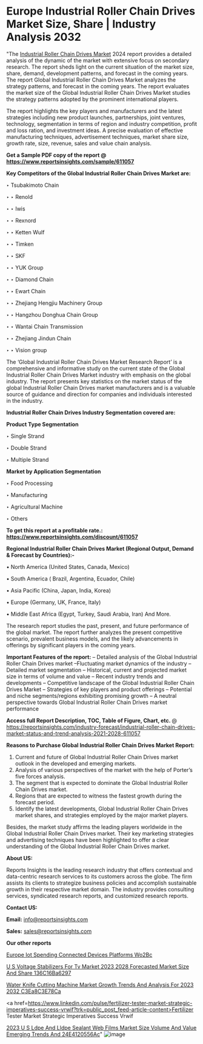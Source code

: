 # Europe Industrial Roller Chain Drives Market Size, Share | Industry Analysis 2032

"The <a href=https://www.reportsinsights.com/sample/611057>Industrial Roller Chain Drives Market</a> 2024 report provides a detailed analysis of the dynamic of the market with extensive focus on secondary research. The report sheds light on the current situation of the market size, share, demand, development patterns, and forecast in the coming years. The report Global Industrial Roller Chain Drives Market analyzes the strategy patterns, and forecast in the coming years. The report evaluates the market size of the Global Industrial Roller Chain Drives Market studies the strategy patterns adopted by the prominent international players.

The report highlights the key players and manufacturers and the latest strategies including new product launches, partnerships, joint ventures, technology, segmentation in terms of region and industry competition, profit and loss ration, and investment ideas. A precise evaluation of effective manufacturing techniques, advertisement techniques, market share size, growth rate, size, revenue, sales and value chain analysis.

<strong>Get a Sample PDF copy of the report @ <a href=https://www.reportsinsights.com/sample/611057 style=color:#0000ff;>https://www.reportsinsights.com/sample/611057</a></strong>

<strong>Key Competitors of the Global Industrial Roller Chain Drives Market are:</strong>

‣ Tsubakimoto Chain

‣ 
‣ Renold

‣ 
‣ Iwis

‣ 
‣ Rexnord

‣ 
‣ Ketten Wulf

‣ 
‣ Timken

‣ 
‣ SKF

‣ 
‣ YUK Group

‣ 
‣ Diamond Chain

‣ 
‣ Ewart Chain

‣ 
‣ Zhejiang Hengjiu Machinery Group

‣ 
‣ Hangzhou Donghua Chain Group

‣ 
‣ Wantai Chain Transmission

‣ 
‣ Zhejiang Jindun Chain

‣ 
‣ Vision group

The ‘Global Industrial Roller Chain Drives Market Research Report’ is a comprehensive and informative study on the current state of the Global Industrial Roller Chain Drives Market industry with emphasis on the global industry. The report presents key statistics on the market status of the global Industrial Roller Chain Drives market manufacturers and is a valuable source of guidance and direction for companies and individuals interested in the industry.

<strong>Industrial Roller Chain Drives Industry Segmentation covered are:</strong>

<strong>Product Type Segmentation</strong>

‣    Single Strand

‣ Double Strand

‣ Multiple Strand

<strong>Market by Application Segmentation</strong>

‣   Food Processing

‣ Manufacturing

‣ Agricultural Machine

‣ Others

<strong>To get this report at a profitable rate.: <a href=https://www.reportsinsights.com/discount/611057 style=color:#0000ff;>https://www.reportsinsights.com/discount/611057</a></strong>

<strong>Regional Industrial Roller Chain Drives Market (Regional Output, Demand &amp; Forecast by Countries):-</strong>

• North America (United States, Canada, Mexico)

• South America ( Brazil, Argentina, Ecuador, Chile)

• Asia Pacific (China, Japan, India, Korea)

• Europe (Germany, UK, France, Italy)

• Middle East Africa (Egypt, Turkey, Saudi Arabia, Iran) And More.

The research report studies the past, present, and future performance of the global market. The report further analyzes the present competitive scenario, prevalent business models, and the likely advancements in offerings by significant players in the coming years.

<strong>Important Features of the report:</strong>
– Detailed analysis of the Global Industrial Roller Chain Drives market
–Fluctuating market dynamics of the industry
–Detailed market segmentation
– Historical, current and projected market size in terms of volume and value
– Recent industry trends and developments
– Competitive landscape of the Global Industrial Roller Chain Drives Market
– Strategies of key players and product offerings
– Potential and niche segments/regions exhibiting promising growth
– A neutral perspective towards Global Industrial Roller Chain Drives market performance

<strong>Access full Report Description, TOC, Table of Figure, Chart, etc. </strong>@   <a href=https://reportsinsights.com/industry-forecast/industrial-roller-chain-drives-market-status-and-trend-analysis-2021-2028-611057 style=color:#0000ff;>https://reportsinsights.com/industry-forecast/industrial-roller-chain-drives-market-status-and-trend-analysis-2021-2028-611057</a>

<strong>Reasons to Purchase Global Industrial Roller Chain Drives Market Report:</strong>
1. Current and future of Global Industrial Roller Chain Drives market outlook in the developed and emerging markets.
2. Analysis of various perspectives of the market with the help of Porter’s five forces analysis.
3. The segment that is expected to dominate the Global Industrial Roller Chain Drives market.
4. Regions that are expected to witness the fastest growth during the forecast period.
5. Identify the latest developments, Global Industrial Roller Chain Drives market shares, and strategies employed by the major market players.

Besides, the market study affirms the leading players worldwide in the Global Industrial Roller Chain Drives market. Their key marketing strategies and advertising techniques have been highlighted to offer a clear understanding of the Global Industrial Roller Chain Drives market.

<strong><strong>About US</strong>:</strong>

Reports Insights is the leading research industry that offers contextual and data-centric research services to its customers across the globe. The firm assists its clients to strategize business policies and accomplish sustainable growth in their respective market domain. The industry provides consulting services, syndicated research reports, and customized research reports.

<strong>Contact US:</strong>

<p class=><b>Email:</b> <a href=mailto:info@reportsinsights.com>info@reportsinsights.com</a></p>
<p class=><b>Sales:</b> <a href=mailto:sales@reportsinsights.com>sales@reportsinsights.com</a></p>

<strong>Our other reports</strong>

<a href=https://www.linkedin.com/pulse/europe-iot-spending-connected-devices-platforms-wo2bc/>Europe Iot Spending Connected Devices Platforms Wo2Bc</a>

<a href=https://medium.com/@sakshi.reportsinsights/u-s-voltage-stabilizers-for-tv-market-2023-2028-forecasted-market-size-and-share-136c16ba6297>U S Voltage Stabilizers For Tv Market 2023 2028 Forecasted Market Size And Share 136C16Ba6297</a>

<a href=https://medium.com/@tidke9676/water-knife-cutting-machine-market-growth-trends-and-analysis-for-2023-2032-c3ea8c3e78ca>Water Knife Cutting Machine Market Growth Trends And Analysis For 2023 2032 C3Ea8C3E78Ca</a>

<a href=https://www.linkedin.com/pulse/fertilizer-tester-market-strategic-imperatives-success-vrwif?trk=public_post_feed-article-content>Fertilizer Tester Market Strategic Imperatives Success Vrwif</a>

<a href=https://medium.com/@nadeemkazi0003/2023-u-s-ldpe-and-lldpe-sealant-web-films-market-size-volume-and-value-emerging-trends-and-24e4120556ac>2023 U S Ldpe And Lldpe Sealant Web Films Market Size Volume And Value Emerging Trends And 24E4120556Ac</a>"
![image](https://github.com/Reportsinsights123/RIgrowth/assets/158415881/51ad340c-8eeb-4362-973d-8bf49be5bd9c)

